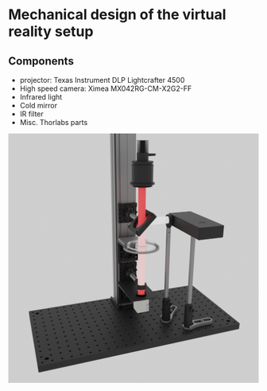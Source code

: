 # Mechanical design of the virtual reality setup

## Components

* projector: Texas Instrument DLP Lightcrafter 4500
* High speed camera: Ximea MX042RG-CM-X2G2-FF 
* Infrared light
* Cold mirror
* IR filter
* Misc. Thorlabs parts

<img src="./render.png">
